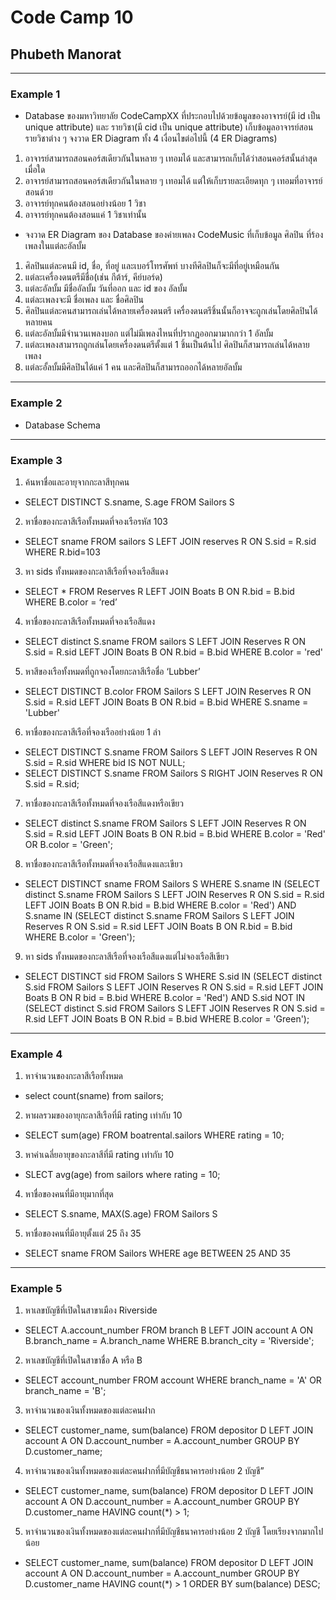 # Code Camp 10
## Phubeth Manorat
----
### Example 1
* Database ของมหาวิทยาลัย CodeCampXX ที่ประกอบไปด้วยข้อมูลของอาจารย์(มี id เป็น unique attribute) และ รายวิชา(มี cid เป็น unique attribute) เก็บข้อมูลอาจารย์สอนรายวิชาต่าง ๆ จงวาด ER Diagram ทั้ง 4 เงื่อนไขต่อไปนี้ (4 ER Diagrams)
1. อาจารย์สามารถสอนคอร์สเดียวกันในหลาย ๆ เทอมได้ และสามารถเก็บได้ว่าสอนคอร์สนั้นล่าสุดเมื่อใด
2. อาจารย์สามารถสอนคอร์สเดียวกันในหลาย ๆ เทอมได้ แต่ให้เก็บรายละเอียดทุก ๆ เทอมที่อาจารย์สอนด้วย
3. อาจารย์ทุกคนต้องสอนอย่างน้อย 1 วิชา
4. อาจารย์ทุกคนต้องสอนแค่ 1 วิชาเท่านั้น

* จงวาด ER Diagram ของ Database ของค่ายเพลง CodeMusic ที่เก็บข้อมูล ศิลปิน ที่ร้องเพลงในแต่ละอัลบั้ม
1. ศิลปินแต่ละคนมี id, ชื่อ, ที่อยู่ และเบอร์โทรศัพท์ บางทีศิลปินก็จะมีที่อยู่เหมือนกัน
2. แต่ละเครื่องดนตรีมีชื่อ(เช่น กีต้าร์, คีย์บอร์ด)
3. แต่ละอัลบั้ม มีชื่ออัลบั้ม วันที่ออก และ id ของ อัลบั้ม
4. แต่ละเพลงจะมี ชื่อเพลง และ ชื่อศิลปิน
5. ศิลปินแต่ละคนสามารถเล่นได้หลายเครื่องดนตรี เครื่องดนตรีชิ้นนั้นก็อาจจะถูกเล่นโดยศิลปินได้หลายคน
6. แต่ละอัลบั้มมีจำนวนเพลงบอก แต่ไม่มีเพลงไหนที่ปรากฏออกมามากกว่า 1 อัลบั้ม
7. แต่ละเพลงสามารถถูกเล่นโดยเครื่องดนตรีตั้งแต่ 1 ชิ้นเป็นต้นไป ศิลปินก็สามารถเล่นได้หลายเพลง
8. แต่ละอั้ลบั้มมีศิลปินได้แค่ 1 คน และศิลปินก็สามารถออกได้หลายอัลบั้ม
----
### Example 2
* Database Schema
----
### Example 3
1. ค้นหาชื่อและอายุจากกะลาสีทุกคน 
- SELECT DISTINCT S.sname, S.age FROM Sailors S 
2. หาชื่อของกะลาสีเรือทั้งหมดที่จองเรือรหัส 103
- SELECT sname FROM sailors S LEFT JOIN reserves R ON S.sid = R.sid WHERE R.bid=103
3. หา sids ทั้งหมดของกะลาสีเรือที่จองเรือสีแดง
- SELECT * FROM Reserves R LEFT JOIN Boats B ON R.bid = B.bid WHERE B.color = ‘red’
4. หาชื่อของกะลาสีเรือทั้งหมดที่จองเรือสีแดง
- SELECT distinct S.sname FROM sailors S LEFT JOIN Reserves R ON S.sid = R.sid LEFT JOIN Boats B ON R.bid = B.bid WHERE B.color = 'red'
5. หาสีของเรือทั้งหมดที่ถูกจองโดยกะลาสีเรือชื่อ ‘Lubber’
- SELECT DISTINCT B.color FROM Sailors S LEFT JOIN Reserves R ON S.sid = R.sid LEFT JOIN Boats B ON R.bid = B.bid WHERE S.sname = 'Lubber'
6. หาชื่อของกะลาสีเรือที่จองเรืออย่างน้อย 1 ลำ
- SELECT DISTINCT S.sname FROM Sailors S LEFT JOIN Reserves R ON S.sid = R.sid WHERE bid IS NOT NULL;
- SELECT DISTINCT S.sname FROM Sailors S RIGHT JOIN Reserves R ON S.sid = R.sid;
7. หาชื่อของกะลาสีเรือทั้งหมดที่จองเรือสีแดงหรือเขียว
- SELECT distinct S.sname FROM Sailors S LEFT JOIN Reserves R ON S.sid = R.sid LEFT JOIN Boats B ON R.bid = B.bid WHERE B.color = 'Red' OR B.color = 'Green';
8. หาชื่อของกะลาสีเรือทั้งหมดที่จองเรือสีแดงและเขียว
- SELECT DISTINCT sname FROM Sailors S WHERE S.sname IN (SELECT distinct S.sname FROM Sailors S LEFT JOIN Reserves R ON S.sid = R.sid LEFT JOIN Boats B ON R.bid = B.bid WHERE B.color = 'Red') AND S.sname IN (SELECT distinct S.sname FROM Sailors S LEFT JOIN Reserves R ON S.sid = R.sid LEFT JOIN Boats B ON R.bid = B.bid WHERE B.color = 'Green');
9. หา sids ทั้งหมดของกะลาสีเรือที่จองเรือสีแดงแต่ไม่จองเรือสีเขียว
- SELECT DISTINCT sid FROM Sailors S WHERE S.sid IN (SELECT distinct S.sid FROM Sailors S LEFT JOIN Reserves R ON S.sid = R.sid LEFT JOIN Boats B ON R bid = B.bid WHERE B.color = 'Red') AND S.sid NOT IN (SELECT distinct S.sid FROM Sailors S LEFT JOIN Reserves R ON S.sid = R.sid LEFT JOIN Boats B ON R.bid = B.bid WHERE B.color = 'Green');
----
### Example 4
1. หาจำนวนของกะลาสีเรือทั้งหมด
* select count(sname) from sailors;
2. หาผลรวมของอายุกะลาสีเรือที่มี rating เท่ากับ 10
* SELECT sum(age) FROM boatrental.sailors WHERE rating = 10;
3. หาค่าเฉลี่ยอายุของกะลาสีที่มี rating เท่ากับ 10
* SLECT avg(age) from sailors where rating = 10;
4. หาชื่อของคนที่มีอายุมากที่สุด
* SELECT S.sname, MAX(S.age) FROM Sailors S
5. หาชื่อของคนที่มีอายุตั้งแต่ 25 ถึง 35
* SELECT sname FROM Sailors WHERE age BETWEEN 25 AND 35
----
### Example 5
1. หาเลขบัญชีที่เปิดในสาขาเมือง Riverside
* SELECT A.account_number FROM branch B LEFT JOIN account A ON B.branch_name = A.branch_name WHERE B.branch_city = 'Riverside';
2. หาเลขบัญชีที่เปิดในสาขาชื่อ A หรือ B
* SELECT account_number FROM account WHERE branch_name = 'A' OR branch_name = 'B';
3. หาจำนวนของเงินทั้งหมดของแต่ละคนฝาก
* SELECT customer_name, sum(balance) FROM depositor D LEFT JOIN account A ON D.account_number = A.account_number GROUP BY D.customer_name;
4. หาจำนวนของเงินทั้งหมดของแต่ละคนฝากที่มีบัญชีธนาคารอย่างน้อย 2 บัญชี”
* SELECT customer_name, sum(balance) FROM depositor D LEFT JOIN account A ON D.account_number = A.account_number GROUP BY D.customer_name HAVING count(*) > 1;
5. หาจำนวนของเงินทั้งหมดของแต่ละคนฝากที่มีบัญชีธนาคารอย่างน้อย 2 บัญชี โดยเรียงจากมากไปน้อย
* SELECT customer_name, sum(balance) FROM depositor D LEFT JOIN account A ON D.account_number = A.account_number GROUP BY D.customer_name HAVING count(*) > 1 ORDER BY sum(balance) DESC;





